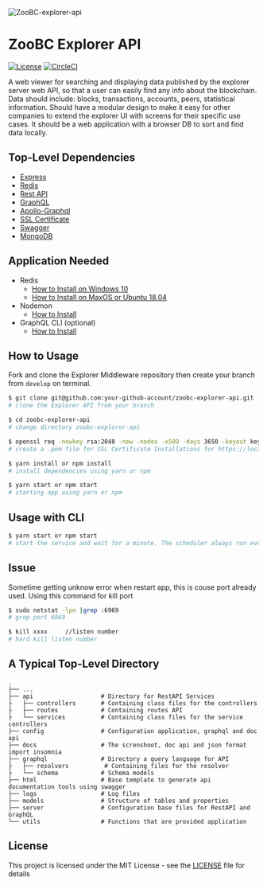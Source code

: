 ![ZooBC-explorer-api](https://user-images.githubusercontent.com/32409305/64093919-9f1b6900-cd8c-11e9-97a6-24385550a53c.png)

# ZooBC Explorer API

[![License](https://img.shields.io/badge/License-Apache%202.0-blue.svg)](https://opensource.org/licenses/Apache-2.0)
[![CircleCI](https://circleci.com/gh/zoobc/zoobc-explorer-api/tree/master.svg?style=svg&circle-token=b4cabe3402e1055f17201d64f1dd47bfc0dcb3a2)](https://circleci.com/gh/zoobc/zoobc-explorer-api/tree/master)


A web viewer for searching and displaying data published by the explorer server web API, so that a user can easily find any info about the blockchain. Data should include: blocks, transactions, accounts, peers, statistical information. Should have a modular design to make it easy for other companies to extend the explorer UI with screens for their specific use cases. It should be a web application with a browser DB to sort and find data locally.

## Top-Level Dependencies

- [Express](https://www.npmjs.com/package/express)
- [Redis](https://redis.io/topics/quickstart)
- [Rest API](https://restfulapi.net/)
- [GraphQL](https://graphql.org/code/#javascript)
- [Apollo-Graphql](https://www.apollographql.com/docs/)
- [SSL Certificate](https://support.microfocus.com/kb/doc.php?id=7013103)
- [Swagger](https://swagger.io/)
- [MongoDB](https://www.mongodb.com/)

## Application Needed

- Redis
  - [How to Install on Windows 10](https://redislabs.com/blog/redis-on-windows-10/)
  - [How to Install on MaxOS or Ubuntu 18.04](https://www.digitalocean.com/community/tutorials/how-to-install-and-secure-redis-on-ubuntu-18-04)
- Nodemon
  - [How to Install](https://github.com/remy/nodemon#nodemon)
- GraphQL CLI (optional)
  - [How to Install](https://oss.prisma.io/content/graphql-cli/01-overview)

## How to Usage

Fork and clone the Explorer Middleware repository then create your branch from ```develop``` on terminal.

```bash
$ git clone git@github.com:your-github-account/zoobc-explorer-api.git
# clone the Explorer API from your branch

$ cd zoobc-explorer-api
# change directory zoobc-explorer-api

$ openssl req -newkey rsa:2048 -new -nodes -x509 -days 3650 -keyout key.pem -out cert.pem
# create a .pem file for SSL Certificate Installations for https://localhost

$ yarn install or npm install
# install dependencies using yarn or npm

$ yarn start or npm start
# starting app using yarn or npm
```

## Usage with CLI

```bash
$ yarn start or npm start
# start the service and wait for a minute. The scheduler always run evey minute to check for any updates
```

## Issue

Sometime getting unknow error when restart app, this is couse port already used. Using this command for kill port

```bash
$ sudo netstat -lpn |grep :6969
# grep port 6969

$ kill xxxx     //listen number
# hard kill listen number
```

## A Typical Top-Level Directory

    .
    ├── ...
    ├── api                   # Directory for RestAPI Services
    ├   ├── controllers       # Containing class files for the controllers
    ├   ├── routes            # Containing routes API
    ├   └── services          # Containing class files for the service controllers
    ├── config                # Configuration application, graphql and doc api
    ├── docs                  # The screnshoot, doc api and json format import insomnia
    ├── graphql               # Directory a query language for API
    ├   ├── resolvers          # Containing files for the resolver
    ├   └── schema            # Schema models
    ├── html                  # Base template to generate api documentation tools using swagger
    ├── logs                  # Log files
    ├── models                # Structure of tables and properties
    ├── server                # Configuration base files for RestAPI and GraphQL
    └── utils                 # Functions that are provided application

## License

This project is licensed under the MIT License - see the [LICENSE](LICENSE) file for details
